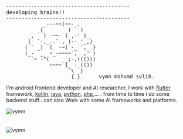 <pre>
----------------------------------------
<span>developing brains!!</span>
----------------------------------------
            _---~~(~~-_.
          _{        )   )
        ,   ) -~~- ( ,-' )_
       (  `-,_..`., )-- '_,)
      ( ` _)  (  -~( -_ `,  }
      (_-  _  ~_-~~~~`,  ,' )
        `~ -^(    __;-,((()))
              ~~~~ {_ -_(())
                    `\  }
                     { }      vymn mohvmd svlih.
</pre>

I'm android frontend developer and AI researcher, I work with [flutter](https://flutter.dev/) framework, [kotlin](https://kotlinlang.org/), [java](https://www.java.com/), [python](https://python.org/), [php](https://www.php.net/),... . from time to time i do some backend stuff.. can also Work with some AI frameworks and platforms.

<!-- ### Check out my social medias: -->

<!-- - 💬 [reddit](https://www.reddit.com/user/vymn2862)
- 🔗 [LinkedIn](https://www.linkedin.com/in/vymn-mohvmd-b38829206/) -->

<!-- ![zendy199x's github stats](https://github-readme-stats.vercel.app/api?username=vymn&theme=merko&show_icons=true) -->

<div><img align="center" src="https://github-readme-stats.vercel.app/api/top-langs/?username=vymn&layout=compact&hide=html" alt="vymn" /></div>
<br />
<br />
<div><img align="center" src="https://github-readme-stats.vercel.app/api?username=vymn&show_icons=true" alt="vymn" /></div>

